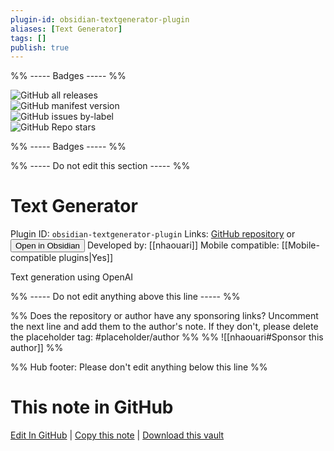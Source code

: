 ```yaml
---
plugin-id: obsidian-textgenerator-plugin
aliases: [Text Generator]
tags: []
publish: true
---
```


%% ----- Badges ----- %%

![GitHub all releases](https://img.shields.io/github/downloads/nhaouari/obsidian-textgenerator-plugin/total?color=573E7A&logo=github&style=for-the-badge)  
![GitHub manifest version](https://img.shields.io/github/manifest-json/v/nhaouari/obsidian-textgenerator-plugin?color=573E7A&logo=github&style=for-the-badge)  
![GitHub issues by-label](https://img.shields.io/github/issues/nhaouari/obsidian-textgenerator-plugin/help%20wanted?color=573E7A&logo=github&style=for-the-badge)  
![GitHub Repo stars](https://img.shields.io/github/stars/nhaouari/obsidian-textgenerator-plugin?color=573E7A&logo=github&style=for-the-badge)

%% ----- Badges ----- %%

%% ----- Do not edit this section ----- %%

# Text Generator

Plugin ID: `obsidian-textgenerator-plugin`
Links: [GitHub repository](https://github.com/nhaouari/obsidian-textgenerator-plugin) or [<button id=HH>Open in Obsidian</button>](obsidian://show-plugin?id=obsidian-textgenerator-plugin)
Developed by: [[nhaouari]]
Mobile compatible: [[Mobile-compatible plugins|Yes]]

Text generation using OpenAI

%% ----- Do not edit anything above this line ----- %%

%% Does the repository or author have any sponsoring links? Uncomment the next line and add them to the author's note. If they don't, please delete the placeholder tag: #placeholder/author %%
%% ![[nhaouari#Sponsor this author]] %%

%% Hub footer: Please don't edit anything below this line %%

# This note in GitHub

<span class="git-footer">[Edit In GitHub](https://github.dev/obsidian-community/obsidian-hub/blob/main/02%20-%20Community%20Expansions/02.05%20All%20Community%20Expansions/Plugins/obsidian-textgenerator-plugin.md "git-hub-edit-note") | [Copy this note](https://raw.githubusercontent.com/obsidian-community/obsidian-hub/main/02%20-%20Community%20Expansions/02.05%20All%20Community%20Expansions/Plugins/obsidian-textgenerator-plugin.md "git-hub-copy-note") | [Download this vault](https://github.com/obsidian-community/obsidian-hub/archive/refs/heads/main.zip "git-hub-download-vault") </span>
